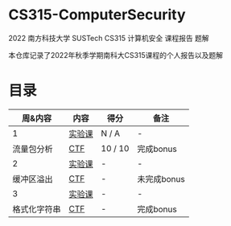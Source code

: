 # CS315-ComputerSecurity
2022 南方科技大学 SUSTech CS315 计算机安全 课程报告 题解

本仓库记录了2022年秋季学期南科大CS315课程的个人报告以及题解

# 目录


周&内容 | 内容 | 得分 | 备注  
-- | --- | -- | --
1 | [实验课](week1/lab.md) | N / A | -
流量包分析 | [CTF](week1/ctf.md) | 10 / 10 | 完成bonus
2 | [实验课](week2/lab.md) | - | -
缓冲区溢出 | [CTF](week2/ctf.md) | - | 未完成bonus
3 | [实验课](week3/lab.md) | - | -
格式化字符串 | [CTF](week3/wp.md) | - | 完成bonus
